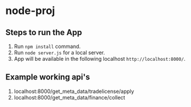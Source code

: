# node-proj

## Steps to run the App

1. Run `npm install` command.
2. Run `node server.js` for a local server.
3. App will be available in the following localhost `http://localhost:8000/`. 

## Example working api's
1. localhost:8000/get_meta_data/tradelicense/apply
2. localhost:8000/get_meta_data/finance/collect

